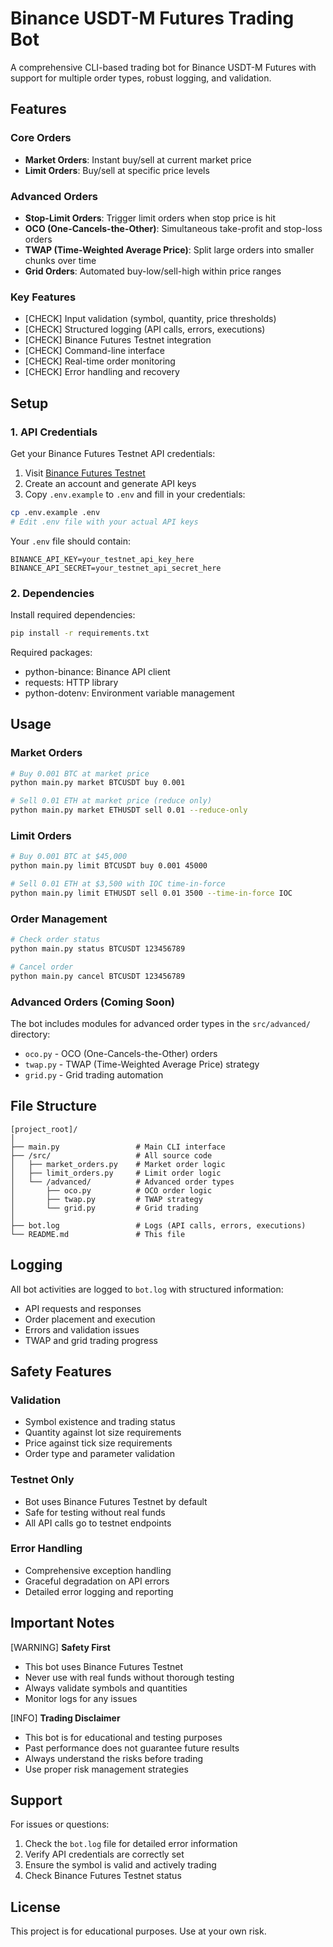 # Binance USDT-M Futures Trading Bot

A comprehensive CLI-based trading bot for Binance USDT-M Futures with support for multiple order types, robust logging, and validation.

## Features

### Core Orders

-   **Market Orders**: Instant buy/sell at current market price
-   **Limit Orders**: Buy/sell at specific price levels

### Advanced Orders

-   **Stop-Limit Orders**: Trigger limit orders when stop price is hit
-   **OCO (One-Cancels-the-Other)**: Simultaneous take-profit and stop-loss orders
-   **TWAP (Time-Weighted Average Price)**: Split large orders into smaller chunks over time
-   **Grid Orders**: Automated buy-low/sell-high within price ranges

### Key Features

-   [CHECK] Input validation (symbol, quantity, price thresholds)
-   [CHECK] Structured logging (API calls, errors, executions)
-   [CHECK] Binance Futures Testnet integration
-   [CHECK] Command-line interface
-   [CHECK] Real-time order monitoring
-   [CHECK] Error handling and recovery

## Setup

### 1. API Credentials

Get your Binance Futures Testnet API credentials:

1. Visit [Binance Futures Testnet](https://testnet.binancefuture.com/)
2. Create an account and generate API keys
3. Copy `.env.example` to `.env` and fill in your credentials:

```bash
cp .env.example .env
# Edit .env file with your actual API keys
```

Your `.env` file should contain:

```
BINANCE_API_KEY=your_testnet_api_key_here
BINANCE_API_SECRET=your_testnet_api_secret_here
```

### 2. Dependencies

Install required dependencies:

```bash
pip install -r requirements.txt
```

Required packages:

-   python-binance: Binance API client
-   requests: HTTP library
-   python-dotenv: Environment variable management

## Usage

### Market Orders

```bash
# Buy 0.001 BTC at market price
python main.py market BTCUSDT buy 0.001

# Sell 0.01 ETH at market price (reduce only)
python main.py market ETHUSDT sell 0.01 --reduce-only
```

### Limit Orders

```bash
# Buy 0.001 BTC at $45,000
python main.py limit BTCUSDT buy 0.001 45000

# Sell 0.01 ETH at $3,500 with IOC time-in-force
python main.py limit ETHUSDT sell 0.01 3500 --time-in-force IOC
```

### Order Management

```bash
# Check order status
python main.py status BTCUSDT 123456789

# Cancel order
python main.py cancel BTCUSDT 123456789
```

### Advanced Orders (Coming Soon)

The bot includes modules for advanced order types in the `src/advanced/` directory:

-   `oco.py` - OCO (One-Cancels-the-Other) orders
-   `twap.py` - TWAP (Time-Weighted Average Price) strategy
-   `grid.py` - Grid trading automation

## File Structure

```
[project_root]/
│
├── main.py                 # Main CLI interface
├── /src/                   # All source code
│   ├── market_orders.py    # Market order logic
│   ├── limit_orders.py     # Limit order logic
│   └── /advanced/          # Advanced order types
│       ├── oco.py          # OCO order logic
│       ├── twap.py         # TWAP strategy
│       └── grid.py         # Grid trading
│
├── bot.log                 # Logs (API calls, errors, executions)
└── README.md               # This file
```

## Logging

All bot activities are logged to `bot.log` with structured information:

-   API requests and responses
-   Order placement and execution
-   Errors and validation issues
-   TWAP and grid trading progress

## Safety Features

### Validation

-   Symbol existence and trading status
-   Quantity against lot size requirements
-   Price against tick size requirements
-   Order type and parameter validation

### Testnet Only

-   Bot uses Binance Futures Testnet by default
-   Safe for testing without real funds
-   All API calls go to testnet endpoints

### Error Handling

-   Comprehensive exception handling
-   Graceful degradation on API errors
-   Detailed error logging and reporting

## Important Notes

[WARNING] **Safety First**

-   This bot uses Binance Futures Testnet
-   Never use with real funds without thorough testing
-   Always validate symbols and quantities
-   Monitor logs for any issues

[INFO] **Trading Disclaimer**

-   This bot is for educational and testing purposes
-   Past performance does not guarantee future results
-   Always understand the risks before trading
-   Use proper risk management strategies

## Support

For issues or questions:

1. Check the `bot.log` file for detailed error information
2. Verify API credentials are correctly set
3. Ensure the symbol is valid and actively trading
4. Check Binance Futures Testnet status

## License

This project is for educational purposes. Use at your own risk.
